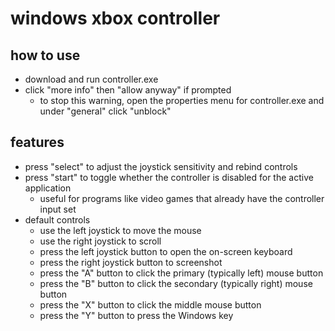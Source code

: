 # windows xbox controller

## how to use
- download and run controller.exe
- click "more info" then "allow anyway" if prompted
  - to stop this warning, open the properties menu for controller.exe and under "general" click "unblock"

## features
- press "select" to adjust the joystick sensitivity and rebind controls
- press "start" to toggle whether the controller is disabled for the active application
  - useful for programs like video games that already have the controller input set
- default controls
  - use the left joystick to move the mouse
  - use the right joystick to scroll
  - press the left joystick button to open the on-screen keyboard
  - press the right joystick button to screenshot
  - press the "A" button to click the primary (typically left) mouse button
  - press the "B" button to click the secondary (typically right) mouse button
  - press the "X" button to click the middle mouse button
  - press the "Y" button to press the Windows key
